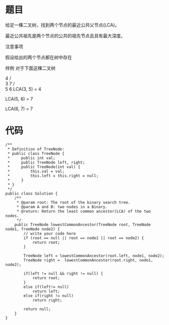 # 题目
给定一棵二叉树，找到两个节点的最近公共父节点(LCA)。

最近公共祖先是两个节点的公共的祖先节点且具有最大深度。

 注意事项

假设给出的两个节点都在树中存在

样例
对于下面这棵二叉树

  4
 / \
3   7
   / \
  5   6
LCA(3, 5) = 4

LCA(5, 6) = 7

LCA(6, 7) = 7

# 代码
```
/**
 * Definition of TreeNode:
 * public class TreeNode {
 *     public int val;
 *     public TreeNode left, right;
 *     public TreeNode(int val) {
 *         this.val = val;
 *         this.left = this.right = null;
 *     }
 * }
 */
public class Solution {
    /**
     * @param root: The root of the binary search tree.
     * @param A and B: two nodes in a Binary.
     * @return: Return the least common ancestor(LCA) of the two nodes.
     */
    public TreeNode lowestCommonAncestor(TreeNode root, TreeNode node1, TreeNode node2) {
        // write your code here
        if (root == null || root == node1 || root == node2) {
            return root;
        }
        
        TreeNode left = lowestCommonAncestor(root.left, node1, node2);
        TreeNode right =  lowestCommonAncestor(root.right, node1, node2);
        
        if(left != null && right != null) {
        	return root;
        }
        else if(left!= null)
        	return left;
        else if(right != null)
        	return right;
        
        return null;
    }
}
```
